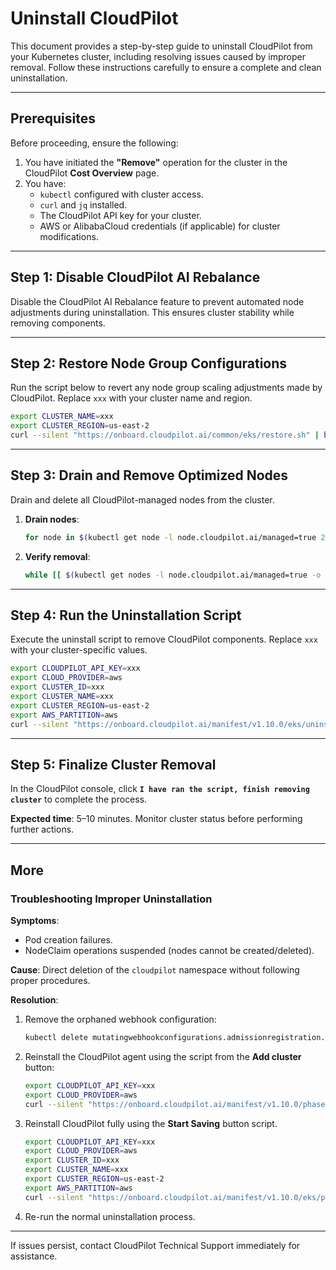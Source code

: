 # Uninstall CloudPilot
This document provides a step-by-step guide to uninstall CloudPilot from your Kubernetes cluster, including resolving issues caused by improper removal. Follow these instructions carefully to ensure a complete and clean uninstallation.

---

## Prerequisites
Before proceeding, ensure the following:
1. You have initiated the **"Remove"** operation for the cluster in the CloudPilot **Cost Overview** page.
2. You have:
   - `kubectl` configured with cluster access.
   - `curl` and `jq` installed.
   - The CloudPilot API key for your cluster.
   - AWS or AlibabaCloud credentials (if applicable) for cluster modifications.

---

## Step 1: Disable CloudPilot AI Rebalance
Disable the CloudPilot AI Rebalance feature to prevent automated node adjustments during uninstallation. This ensures cluster stability while removing components.

---

## Step 2: Restore Node Group Configurations
Run the script below to revert any node group scaling adjustments made by CloudPilot. Replace `xxx` with your cluster name and region.
```bash
export CLUSTER_NAME=xxx
export CLUSTER_REGION=us-east-2
curl --silent "https://onboard.cloudpilot.ai/common/eks/restore.sh" | bash
```

---

## Step 3: Drain and Remove Optimized Nodes
Drain and delete all CloudPilot-managed nodes from the cluster.

1. **Drain nodes**:
   ```bash
   for node in $(kubectl get node -l node.cloudpilot.ai/managed=true 2> /dev/null | grep -v 'No resources found' | tail -n +2 | awk '{print $1}'); do kubectl drain $node --ignore-daemonsets --delete-emptydir-data --force; done
   ```

2. **Verify removal**:
   ```bash
   while [[ $(kubectl get nodes -l node.cloudpilot.ai/managed=true -o json | jq -r '.items | length') -ne 0 ]]; do echo "Waiting for CloudPilot AI nodes to be removed..."; sleep 3; done
   ```

---

## Step 4: Run the Uninstallation Script
Execute the uninstall script to remove CloudPilot components. Replace `xxx` with your cluster-specific values.
```bash
export CLOUDPILOT_API_KEY=xxx
export CLOUD_PROVIDER=aws
export CLUSTER_ID=xxx
export CLUSTER_NAME=xxx
export CLUSTER_REGION=us-east-2
export AWS_PARTITION=aws
curl --silent "https://onboard.cloudpilot.ai/manifest/v1.10.0/eks/uninstall.sh" | bash
```

---

## Step 5: Finalize Cluster Removal
In the CloudPilot console, click **`I have ran the script, finish removing cluster`** to complete the process.

**Expected time**: 5–10 minutes. Monitor cluster status before performing further actions.

---

## More

### Troubleshooting Improper Uninstallation
**Symptoms**:
- Pod creation failures.
- NodeClaim operations suspended (nodes cannot be created/deleted).

**Cause**: Direct deletion of the `cloudpilot` namespace without following proper procedures.

**Resolution**:
1. Remove the orphaned webhook configuration:
   ```bash
   kubectl delete mutatingwebhookconfigurations.admissionregistration.k8s.io cloudpilot-webhook
   ```
2. Reinstall the CloudPilot agent using the script from the **Add cluster** button:
   ```bash
   export CLOUDPILOT_API_KEY=xxx
   export CLOUD_PROVIDER=aws
   curl --silent "https://onboard.cloudpilot.ai/manifest/v1.10.0/phase1/cloudpilot-agent.yaml" | envsubst | kubectl apply -f -
   ```
3. Reinstall CloudPilot fully using the **Start Saving** button script.
   ```bash
   export CLOUDPILOT_API_KEY=xxx
   export CLOUD_PROVIDER=aws
   export CLUSTER_ID=xxx
   export CLUSTER_NAME=xxx
   export CLUSTER_REGION=us-east-2
   export AWS_PARTITION=aws
   curl --silent "https://onboard.cloudpilot.ai/manifest/v1.10.0/eks/phase2/install.sh" | bash
   ```
4. Re-run the normal uninstallation process.

---

If issues persist, contact CloudPilot Technical Support immediately for assistance.
